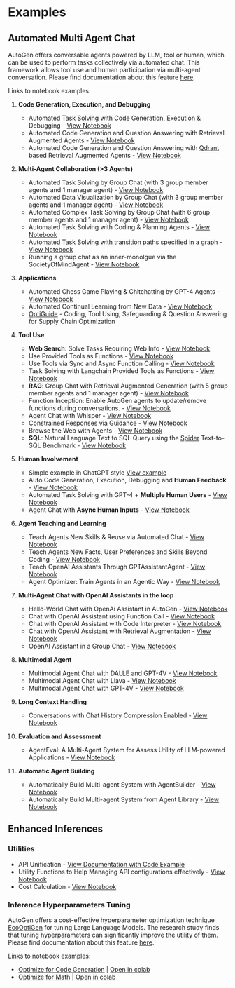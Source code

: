 # Examples

## Automated Multi Agent Chat

AutoGen offers conversable agents powered by LLM, tool or human, which can be used to perform tasks collectively via automated chat. This framework allows tool use and human participation via multi-agent conversation.
Please find documentation about this feature [here](/docs/Use-Cases/agent_chat).

Links to notebook examples:


1. **Code Generation, Execution, and Debugging**

   - Automated Task Solving with Code Generation, Execution & Debugging - [View Notebook](https://github.com/microsoft/autogen/blob/main/notebook/agentchat_auto_feedback_from_code_execution.ipynb)
   - Automated Code Generation and Question Answering with Retrieval Augmented Agents - [View Notebook](https://github.com/microsoft/autogen/blob/main/notebook/agentchat_RetrieveChat.ipynb)
   - Automated Code Generation and Question Answering with [Qdrant](https://qdrant.tech/) based Retrieval Augmented Agents - [View Notebook](https://github.com/microsoft/autogen/blob/main/notebook/agentchat_qdrant_RetrieveChat.ipynb)

1. **Multi-Agent Collaboration (>3 Agents)**

   - Automated Task Solving by Group Chat (with 3 group member agents and 1 manager agent) - [View Notebook](https://github.com/microsoft/autogen/blob/main/notebook/agentchat_groupchat.ipynb)
   - Automated Data Visualization by Group Chat (with 3 group member agents and 1 manager agent) - [View Notebook](https://github.com/microsoft/autogen/blob/main/notebook/agentchat_groupchat_vis.ipynb)
   - Automated Complex Task Solving by Group Chat (with 6 group member agents and 1 manager agent) - [View Notebook](https://github.com/microsoft/autogen/blob/main/notebook/agentchat_groupchat_research.ipynb)
   - Automated Task Solving with Coding & Planning Agents - [View Notebook](https://github.com/microsoft/autogen/blob/main/notebook/agentchat_planning.ipynb)
   - Automated Task Solving with transition paths specified in a graph - [View Notebook](https://github.com/microsoft/autogen/blob/main/notebook/agentchat_graph_modelling_language_using_select_speaker.ipynb)
   - Running a group chat as an inner-monolgue via the SocietyOfMindAgent - [View Notebook](https://github.com/microsoft/autogen/blob/main/notebook/agentchat_society_of_mind.ipynb)

1. **Applications**

   - Automated Chess Game Playing & Chitchatting by GPT-4 Agents - [View Notebook](https://github.com/microsoft/autogen/blob/main/notebook/agentchat_chess.ipynb)
   - Automated Continual Learning from New Data - [View Notebook](https://github.com/microsoft/autogen/blob/main/notebook/agentchat_stream.ipynb)
   - [OptiGuide](https://github.com/microsoft/optiguide) - Coding, Tool Using, Safeguarding & Question Answering for Supply Chain Optimization

1. **Tool Use**

   - **Web Search**: Solve Tasks Requiring Web Info - [View Notebook](https://github.com/microsoft/autogen/blob/main/notebook/agentchat_web_info.ipynb)
   - Use Provided Tools as Functions - [View Notebook](https://github.com/microsoft/autogen/blob/main/notebook/agentchat_function_call.ipynb)
   - Use Tools via Sync and Async Function Calling - [View Notebook](https://github.com/microsoft/autogen/blob/main/notebook/agentchat_function_call_async.ipynb)
   - Task Solving with Langchain Provided Tools as Functions - [View Notebook](https://github.com/microsoft/autogen/blob/main/notebook/agentchat_langchain.ipynb)
   - **RAG**: Group Chat with Retrieval Augmented Generation (with 5 group member agents and 1 manager agent) - [View Notebook](https://github.com/microsoft/autogen/blob/main/notebook/agentchat_groupchat_RAG.ipynb)
   - Function Inception: Enable AutoGen agents to update/remove functions during conversations. - [View Notebook](https://github.com/microsoft/autogen/blob/main/notebook/agentchat_inception_function.ipynb)
   - Agent Chat with Whisper - [View Notebook](https://github.com/microsoft/autogen/blob/main/notebook/agentchat_video_transcript_translate_with_whisper.ipynb)
   - Constrained Responses via Guidance - [View Notebook](https://github.com/microsoft/autogen/blob/main/notebook/agentchat_guidance.ipynb)
   - Browse the Web with Agents - [View Notebook](https://github.com/microsoft/autogen/blob/main/notebook/agentchat_surfer.ipynb)
   - **SQL**: Natural Language Text to SQL Query using the [Spider](https://yale-lily.github.io/spider) Text-to-SQL Benchmark - [View Notebook](https://github.com/microsoft/autogen/blob/main/notebook/agentchat_sql_spider.ipynb)

1. **Human Involvement**

   - Simple example in ChatGPT style [View example](https://github.com/microsoft/autogen/blob/main/samples/simple_chat.py)
   - Auto Code Generation, Execution, Debugging and **Human Feedback** - [View Notebook](https://github.com/microsoft/autogen/blob/main/notebook/agentchat_human_feedback.ipynb)
   - Automated Task Solving with GPT-4 + **Multiple Human Users** - [View Notebook](https://github.com/microsoft/autogen/blob/main/notebook/agentchat_two_users.ipynb)
   - Agent Chat with **Async Human Inputs** - [View Notebook](https://github.com/microsoft/autogen/blob/main/notebook/Async_human_input.ipynb)

1. **Agent Teaching and Learning**

   - Teach Agents New Skills & Reuse via Automated Chat - [View Notebook](https://github.com/microsoft/autogen/blob/main/notebook/agentchat_teaching.ipynb)
   - Teach Agents New Facts, User Preferences and Skills Beyond Coding - [View Notebook](https://github.com/microsoft/autogen/blob/main/notebook/agentchat_teachability.ipynb)
   - Teach OpenAI Assistants Through GPTAssistantAgent - [View Notebook](https://github.com/microsoft/autogen/blob/main/notebook/agentchat_teachable_oai_assistants.ipynb)
   - Agent Optimizer: Train Agents in an Agentic Way - [View Notebook](https://github.com/microsoft/autogen/blob/main/notebook/agentchat_agentoptimizer.ipynb)

1. **Multi-Agent Chat with OpenAI Assistants in the loop**

   - Hello-World Chat with OpenAi Assistant in AutoGen - [View Notebook](https://github.com/microsoft/autogen/blob/main/notebook/agentchat_oai_assistant_twoagents_basic.ipynb)
   - Chat with OpenAI Assistant using Function Call - [View Notebook](https://github.com/microsoft/autogen/blob/main/notebook/agentchat_oai_assistant_function_call.ipynb)
   - Chat with OpenAI Assistant with Code Interpreter - [View Notebook](https://github.com/microsoft/autogen/blob/main/notebook/agentchat_oai_code_interpreter.ipynb)
   - Chat with OpenAI Assistant with Retrieval Augmentation - [View Notebook](https://github.com/microsoft/autogen/blob/main/notebook/agentchat_oai_assistant_retrieval.ipynb)
   - OpenAI Assistant in a Group Chat - [View Notebook](https://github.com/microsoft/autogen/blob/main/notebook/agentchat_oai_assistant_groupchat.ipynb)

1. **Multimodal Agent**

   - Multimodal Agent Chat with DALLE and GPT-4V   - [View Notebook](https://github.com/microsoft/autogen/blob/main/notebook/agentchat_dalle_and_gpt4v.ipynb)
   - Multimodal Agent Chat with Llava  - [View Notebook](https://github.com/microsoft/autogen/blob/main/notebook/agentchat_lmm_llava.ipynb)
   - Multimodal Agent Chat with GPT-4V - [View Notebook](https://github.com/microsoft/autogen/blob/main/notebook/agentchat_lmm_gpt-4v.ipynb)

1. **Long Context Handling**

   - Conversations with Chat History Compression Enabled - [View Notebook](https://github.com/microsoft/autogen/blob/main/notebook/agentchat_compression.ipynb)

1. **Evaluation and Assessment**

   - AgentEval: A Multi-Agent System for Assess Utility of LLM-powered Applications - [View Notebook](https://github.com/microsoft/autogen/blob/main/notebook/agenteval_cq_math.ipynb)

1. **Automatic Agent Building**

   - Automatically Build Multi-agent System with AgentBuilder - [View Notebook](https://github.com/microsoft/autogen/blob/main/notebook/autobuild_basic.ipynb)
   - Automatically Build Multi-agent System from Agent Library - [View Notebook](https://github.com/microsoft/autogen/blob/main/notebook/autobuild_agent_library.ipynb)

## Enhanced Inferences
### Utilities
- API Unification  - [View Documentation with Code Example](https://microsoft.github.io/autogen/docs/Use-Cases/enhanced_inference/#api-unification)
- Utility Functions to Help Managing API configurations effectively - [View Notebook](https://github.com/microsoft/autogen/blob/main/notebook/oai_openai_utils.ipynb)
- Cost Calculation - [View Notebook](https://github.com/microsoft/autogen/blob/main/notebook/oai_client_cost.ipynb)

### Inference Hyperparameters Tuning

AutoGen offers a cost-effective hyperparameter optimization technique [EcoOptiGen](https://arxiv.org/abs/2303.04673) for tuning Large Language Models. The research study finds that tuning hyperparameters can significantly improve the utility of them.
Please find documentation about this feature [here](/docs/Use-Cases/enhanced_inference).

Links to notebook examples:
* [Optimize for Code Generation](https://github.com/microsoft/autogen/blob/main/notebook/oai_completion.ipynb) | [Open in colab](https://colab.research.google.com/github/microsoft/autogen/blob/main/notebook/oai_completion.ipynb)
* [Optimize for Math](https://github.com/microsoft/autogen/blob/main/notebook/oai_chatgpt_gpt4.ipynb) | [Open in colab](https://colab.research.google.com/github/microsoft/autogen/blob/main/notebook/oai_chatgpt_gpt4.ipynb)
